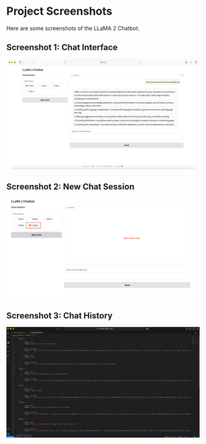 # Project Screenshots
Here are some screenshots of the LLaMA 2 Chatbot.

## Screenshot 1: Chat Interface
![Chat Interface](./Chatbot_using_Gradio/images/Screenshot1.png)

## Screenshot 2: New Chat Session
![New Chat Session](./Chatbot_using_Gradio/images/screenshot2.png)

## Screenshot 3: Chat History
![Chat History](./Chatbot_using_Gradio/images/screenshot3.png)
